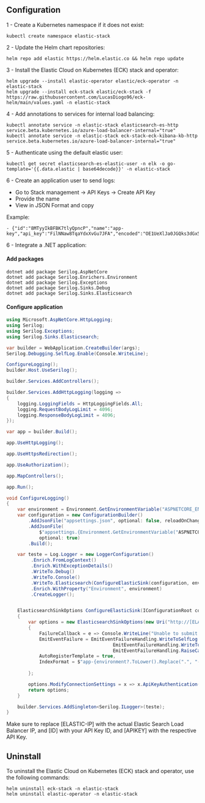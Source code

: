 
## Configuration

1 - Create a Kubernetes namespace if it does not exist:
```
kubectl create namespace elastic-stack
```
2 - Update the Helm chart repositories:
```
helm repo add elastic https://helm.elastic.co && helm repo update
```
3 - Install the Elastic Cloud on Kubernetes (ECK) stack and operator:
```
helm upgrade --install elastic-operator elastic/eck-operator -n elastic-stack
helm upgrade --install eck-stack elastic/eck-stack -f https://raw.githubusercontent.com/LucasDiogo96/eck-helm/main/values.yaml -n elastic-stack
```
4 - Add annotations to services for internal load balancing:
```
kubectl annotate service -n elastic-stack elasticsearch-es-http service.beta.kubernetes.io/azure-load-balancer-internal="true"
kubectl annotate service -n elastic-stack eck-stack-eck-kibana-kb-http service.beta.kubernetes.io/azure-load-balancer-internal="true"
```

5 - Authenticate using the default elastic user:

```
kubectl get secret elasticsearch-es-elastic-user -n elk -o go-template='{{.data.elastic | base64decode}}' -n elastic-stack
```

6 - Create an application user to send logs:

- Go to Stack management -> API Keys -> Create API Key
- Provide the name
- View in JSON Format and copy 

Example:
```
- {"id":"8MTyyIkBFBK7tlyQpncP","name":"app-key","api_key":"FilNNaw8TqaYdxXvGu7JFA","encoded":"OE1UeXlJa0JGQks3dGx5UXBuY1A6RmlsTk5hdzhUcWFZZHhYdkd1N0pGQQ=="}
```
6 - Integrate a .NET application:

#### Add packages
```
dotnet add package Serilog.AspNetCore
dotnet add package Serilog.Enrichers.Environment
dotnet add package Serilog.Exceptions
dotnet add package Serilog.Sinks.Debug
dotnet add package Serilog.Sinks.Elasticsearch
```

#### Configure application
```cs
using Microsoft.AspNetCore.HttpLogging;
using Serilog;
using Serilog.Exceptions;
using Serilog.Sinks.Elasticsearch;

var builder = WebApplication.CreateBuilder(args);
Serilog.Debugging.SelfLog.Enable(Console.WriteLine);

ConfigureLogging();
builder.Host.UseSerilog();

builder.Services.AddControllers();

builder.Services.AddHttpLogging(logging =>
{
    logging.LoggingFields = HttpLoggingFields.All;
    logging.RequestBodyLogLimit = 4096;
    logging.ResponseBodyLogLimit = 4096;
});

var app = builder.Build();

app.UseHttpLogging();

app.UseHttpsRedirection();

app.UseAuthorization();

app.MapControllers();

app.Run();

void ConfigureLogging()
{
    var environment = Environment.GetEnvironmentVariable("ASPNETCORE_ENVIRONMENT");
    var configuration = new ConfigurationBuilder()
        .AddJsonFile("appsettings.json", optional: false, reloadOnChange: true)
        .AddJsonFile(
            $"appsettings.{Environment.GetEnvironmentVariable("ASPNETCORE_ENVIRONMENT")}.json",
            optional: true)
        .Build();

    var teste = Log.Logger = new LoggerConfiguration()
         .Enrich.FromLogContext()
         .Enrich.WithExceptionDetails()
         .WriteTo.Debug()
         .WriteTo.Console()
         .WriteTo.Elasticsearch(ConfigureElasticSink(configuration, environment))
         .Enrich.WithProperty("Environment", environment)
         .CreateLogger();


    ElasticsearchSinkOptions ConfigureElasticSink(IConfigurationRoot configuration, string environment)
    {
        var options = new ElasticsearchSinkOptions(new Uri("http://[ELASTIC-IP]:9200"))
        {
            FailureCallback = e => Console.WriteLine("Unable to submit event " + e.MessageTemplate),
            EmitEventFailure = EmitEventFailureHandling.WriteToSelfLog |
                                       EmitEventFailureHandling.WriteToFailureSink |
                                       EmitEventFailureHandling.RaiseCallback,
            AutoRegisterTemplate = true,
            IndexFormat = $"app-{environment?.ToLower().Replace(".", "-")}-{DateTime.UtcNow:yyyy-MM}",
            
        };

        options.ModifyConnectionSettings = x => x.ApiKeyAuthentication("[ID]", "[APIKEY]");
        return options;
    }

    builder.Services.AddSingleton<Serilog.ILogger>(teste);
}
```

Make sure to replace [ELASTIC-IP] with the actual Elastic Search Load Balancer IP, and [ID] with your API Key ID, and [APIKEY] with the respective API Key.

## Uninstall

To uninstall the Elastic Cloud on Kubernetes (ECK) stack and operator, use the following commands:
```
helm uninstall eck-stack -n elastic-stack
helm uninstall elastic-operator -n elastic-stack
```



